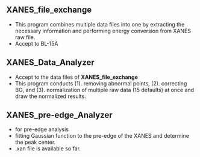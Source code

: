 ## XANES_file_exchange
- This program combines multiple data files into one by extracting the necessary information and performing energy conversion from XANES raw file.
- Accept to BL-15A
## XANES_Data_Analyzer
- Accept to the data files of **XANES_file_exchange**
- This program conducts (1). removing abnormal points, (2). correcting BG, and (3). normalization of multiple raw data (15 defaults) at once and draw the normalized results. 
## XANES_pre-edge_Analyzer
- for pre-edge analysis
- fitting Gaussian function to the pre-edge of the XANES and determine the peak center.
- .xan file is available so far. 
